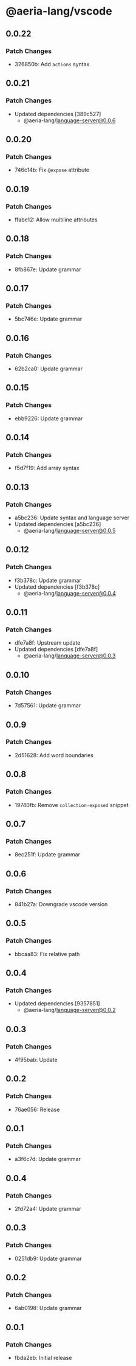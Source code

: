 # @aeria-lang/vscode

## 0.0.22

### Patch Changes

- 326850b: Add `actions` syntax

## 0.0.21

### Patch Changes

- Updated dependencies [389c527]
  - @aeria-lang/language-server@0.0.6

## 0.0.20

### Patch Changes

- 746c14b: Fix `@expose` attribute

## 0.0.19

### Patch Changes

- ffabe12: Allow multiline attributes

## 0.0.18

### Patch Changes

- 8fb867e: Update grammar

## 0.0.17

### Patch Changes

- 5bc746e: Update grammar

## 0.0.16

### Patch Changes

- 62b2ca0: Update grammar

## 0.0.15

### Patch Changes

- ebb9226: Update grammar

## 0.0.14

### Patch Changes

- f5d7f19: Add array syntax

## 0.0.13

### Patch Changes

- a5bc236: Update syntax and language server
- Updated dependencies [a5bc236]
  - @aeria-lang/language-server@0.0.5

## 0.0.12

### Patch Changes

- f3b378c: Update grammar
- Updated dependencies [f3b378c]
  - @aeria-lang/language-server@0.0.4

## 0.0.11

### Patch Changes

- dfe7a8f: Upstream update
- Updated dependencies [dfe7a8f]
  - @aeria-lang/language-server@0.0.3

## 0.0.10

### Patch Changes

- 7d57561: Update grammar

## 0.0.9

### Patch Changes

- 2d51628: Add word boundaries

## 0.0.8

### Patch Changes

- 19740fb: Remove `collection-exposed` snippet

## 0.0.7

### Patch Changes

- 8ec251f: Update grammar

## 0.0.6

### Patch Changes

- 841b27a: Downgrade vscode version

## 0.0.5

### Patch Changes

- bbcaa83: Fix relative path

## 0.0.4

### Patch Changes

- Updated dependencies [9357851]
  - @aeria-lang/language-server@0.0.2

## 0.0.3

### Patch Changes

- 4f95bab: Update

## 0.0.2

### Patch Changes

- 76ae056: Release

## 0.0.1

### Patch Changes

- a3f6c7d: Update grammar

## 0.0.4

### Patch Changes

- 2fd72a4: Update grammar

## 0.0.3

### Patch Changes

- 0251db9: Update grammar

## 0.0.2

### Patch Changes

- 6ab0198: Update grammar

## 0.0.1

### Patch Changes

- fbda2eb: Initial release

